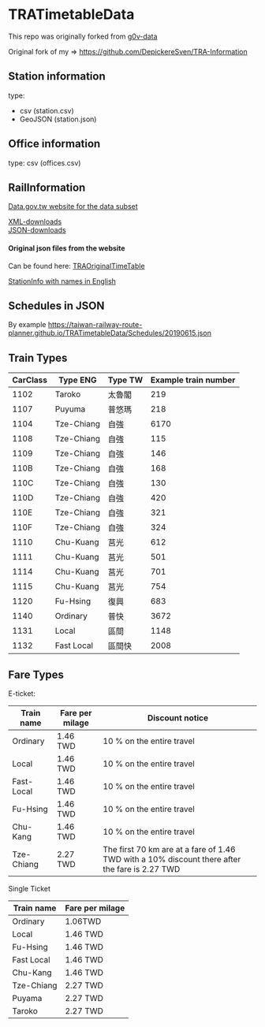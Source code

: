 # TRATimetableData

This repo was originally forked from [g0v-data](https://github.com/g0v-data/railway)

Original fork of my => https://github.com/DepickereSven/TRA-Information

## Station information

type: 
- csv (station.csv)
- GeoJSON (station.json)

## Office information

type: csv (offices.csv)

## RailInformation

[Data.gov.tw website for the data subset](https://data.gov.tw/dataset/6138#r1)
 
[XML-downloads](https://ods.railway.gov.tw/tra-ods-web/ods/download/dataResource/railway_schedule/XML/list)\
[JSON-downloads](https://ods.railway.gov.tw/tra-ods-web/ods/download/dataResource/railway_schedule/JSON/list)

#### Original json files from the website

Can be found here: [TRAOriginalTimeTable](https://github.com/Taiwan-Railway-Route-Planner/TRAOriginalTimeTable)


[StationInfo with names in English](https://taiwan-railway-route-planner.github.io/TRATimetableData/stationInfo.json)

## Schedules in JSON 

By example https://taiwan-railway-route-planner.github.io/TRATimetableData/Schedules/20190615.json


## Train Types

CarClass    |Type ENG    | Type TW   | Example train number | 
----------- |----------- |-----------|----------------------|
1102        |Taroko      |太魯閣      |219                   | 
1107        |Puyuma      |普悠瑪      |218                   | 
1104        |Tze-Chiang  |自強        |6170                  | 
1108        |Tze-Chiang  |自強        |115                   | 
1109        |Tze-Chiang  |自強        |146                   | 
110B        |Tze-Chiang  |自強        |168                   | 
110C        |Tze-Chiang  |自強        |130                   | 
110D        |Tze-Chiang  |自強        |420                   | 
110E        |Tze-Chiang  |自強        |321                   | 
110F        |Tze-Chiang  |自強        |324                   | 
1110        |Chu-Kuang   |莒光        |612                   | 
1111        |Chu-Kuang   |莒光        |501                   | 
1114        |Chu-Kuang   |莒光        |701                   | 
1115        |Chu-Kuang   |莒光        |754                   | 
1120        |Fu-Hsing    |復興        |683                   | 
1140        |Ordinary    |普快        |3672                  | 
1131        |Local       |區間        |1148                  | 
1132        |Fast Local  |區間快      |2008                  | 


## Fare Types

E-ticket: 

| Train name   | Fare per milage  | Discount notice |
| ------------- | ------------- | ------------- |
| Ordinary  | 1.46 TWD  | 10 % on the entire travel  |
| Local   | 1.46 TWD  | 10 % on the entire travel  |
| Fast-Local   | 1.46 TWD  | 10 % on the entire travel  |
| Fu-Hsing  | 1.46 TWD  | 10 % on the entire travel  |
| Chu-Kang  | 1.46 TWD  | 10 % on the entire travel  |
| Tze-Chiang  | 2.27 TWD  | The first 70 km are at a fare of 1.46 TWD with a 10% discount there after the fare is 2.27 TWD  |

Single Ticket

| Train name   | Fare per milage  | 
| ------------- | ------------- | 
| Ordinary  | 1.06TWD  | 
| Local   | 1.46 TWD  | 
| Fu-Hsing  | 1.46 TWD  | 
| Fast Local  | 1.46 TWD  |
| Chu-Kang  | 1.46 TWD  |
| Tze-Chiang  | 2.27 TWD  |
| Puyama  | 2.27 TWD  |
| Taroko  | 2.27 TWD  |
